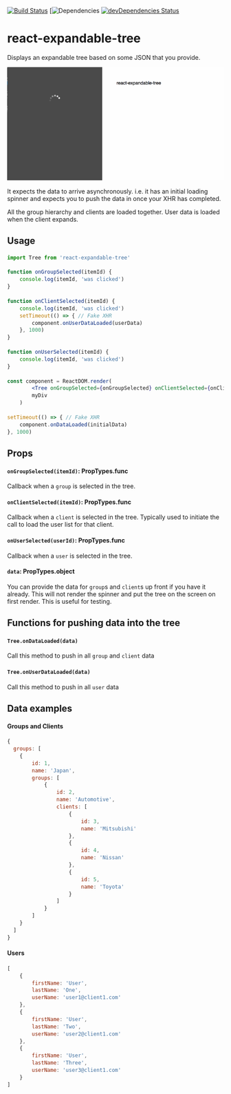 [![Build Status](https://travis-ci.org/fauna5/react-expandable-tree.svg?branch=master)](https://travis-ci.org/fauna5/react-expandable-tree) [![Dependencies](https://david-dm.org/fauna5/react-expandable-tree.svg) [![devDependencies Status](https://david-dm.org/fauna5/react-expandable-tree/dev-status.svg)](https://david-dm.org/fauna5/react-expandable-tree?type=dev)

# react-expandable-tree

Displays an expandable tree based on some JSON that you provide. 

![expandable tree gif](https://raw.githubusercontent.com/fauna5/react-expandable-tree/master/react-expandable-tree.gif)

It expects the data to arrive asynchronously. i.e. it has an initial loading spinner and expects you to push the data in once your XHR has completed. 

All the group hierarchy and clients are loaded together. User data is loaded when the client expands.

## Usage

```jsx
import Tree from 'react-expandable-tree'

function onGroupSelected(itemId) {
	console.log(itemId, 'was clicked')
}

function onClientSelected(itemId) {
    console.log(itemId, 'was clicked')
    setTimeout(() => { // Fake XHR
        component.onUserDataLoaded(userData)
    }, 1000)
}

function onUserSelected(itemId) {
	console.log(itemId, 'was clicked')
}

const component = ReactDOM.render(
		<Tree onGroupSelected={onGroupSelected} onClientSelected={onClientSelected} onUserSelected={onUserSelected}/>,
		myDiv
	)

setTimeout(() => { // Fake XHR
	component.onDataLoaded(initialData)
}, 1000)

```

## Props

#### `onGroupSelected(itemId)`: PropTypes.func

Callback when a `group` is selected in the tree.

#### `onClientSelected(itemId)`: PropTypes.func

Callback when a `client` is selected in the tree. Typically used to initiate the call to load the user list for that client.

#### `onUserSelected(userId)`: PropTypes.func

Callback when a `user` is selected in the tree.

#### `data`: PropTypes.object

You can provide the data for `group`s and `client`s up front if you have it already. This will not render the spinner and put the tree on the screen on first render. This is useful for testing.

## Functions for pushing data into the tree

#### `Tree.onDataLoaded(data)`

Call this method to push in all `group` and `client` data

#### `Tree.onUserDataLoaded(data)`

Call this method to push in all `user` data

## Data examples

#### Groups and Clients

```jsx
{
  groups: [
    {
        id: 1,
        name: 'Japan',
        groups: [
            {
                id: 2,
                name: 'Automotive',
                clients: [
                    {
                        id: 3,
                        name: 'Mitsubishi'
                    },
                    {
                        id: 4,
                        name: 'Nissan'
                    },
                    {
                        id: 5,
                        name: 'Toyota'
                    }
                ]
            }
        ]
    }
  ]
}                       
```

#### Users

```jsx
[
    {
        firstName: 'User',
        lastName: 'One',
        userName: 'user1@client1.com'
    },
    {
        firstName: 'User',
        lastName: 'Two',
        userName: 'user2@client1.com'
    },
    {
        firstName: 'User',
        lastName: 'Three',
        userName: 'user3@client1.com'
    }
]
```
